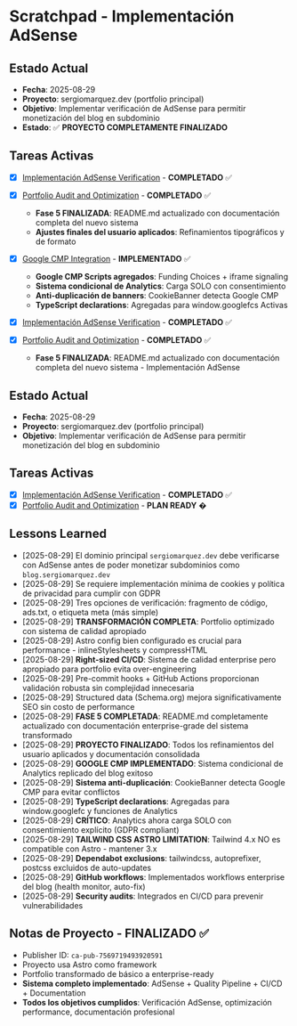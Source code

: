 # Scratchpad - Implementación AdSense

## Estado Actual

- **Fecha**: 2025-08-29
- **Proyecto**: sergiomarquez.dev (portfolio principal)
- **Objetivo**: Implementar verificación de AdSense para permitir monetización del blog en subdominio
- **Estado**: ✅ **PROYECTO COMPLETAMENTE FINALIZADO**

## Tareas Activas

- [x] [Implementación AdSense Verification](./implementation-plan/adsense-verification.md) - **COMPLETADO** ✅
- [x] [Portfolio Audit and Optimization](./implementation-plan/portfolio-audit.md) - **COMPLETADO** ✅
  - **Fase 5 FINALIZADA**: README.md actualizado con documentación completa del nuevo sistema
  - **Ajustes finales del usuario aplicados**: Refinamientos tipográficos y de formato
- [x] [Google CMP Integration](./google-cmp-integration-guide-for-dev.md) - **IMPLEMENTADO** ✅
  - **Google CMP Scripts agregados**: Funding Choices + iframe signaling
  - **Sistema condicional de Analytics**: Carga SOLO con consentimiento
  - **Anti-duplicación de banners**: CookieBanner detecta Google CMP
  - **TypeScript declarations**: Agregadas para window.googlefcs Activas

- [x] [Implementación AdSense Verification](./implementation-plan/adsense-verification.md) - **COMPLETADO** ✅
- [x] [Portfolio Audit and Optimization](./implementation-plan/portfolio-audit.md) - **COMPLETADO** ✅
  - **Fase 5 FINALIZADA**: README.md actualizado con documentación completa del nuevo sistema - Implementación AdSense

## Estado Actual

- **Fecha**: 2025-08-29
- **Proyecto**: sergiomarquez.dev (portfolio principal)
- **Objetivo**: Implementar verificación de AdSense para permitir monetización del blog en subdominio

## Tareas Activas

- [x] [Implementación AdSense Verification](./implementation-plan/adsense-verification.md) - **COMPLETADO** ✅
- [x] [Portfolio Audit and Optimization](./implementation-plan/portfolio-audit.md) - **PLAN READY** �

## Lessons Learned

- [2025-08-29] El dominio principal `sergiomarquez.dev` debe verificarse con AdSense antes de poder monetizar subdominios como `blog.sergiomarquez.dev`
- [2025-08-29] Se requiere implementación mínima de cookies y política de privacidad para cumplir con GDPR
- [2025-08-29] Tres opciones de verificación: fragmento de código, ads.txt, o etiqueta meta (más simple)
- [2025-08-29] **TRANSFORMACIÓN COMPLETA**: Portfolio optimizado con sistema de calidad apropiado
- [2025-08-29] Astro config bien configurado es crucial para performance - inlineStylesheets y compressHTML
- [2025-08-29] **Right-sized CI/CD**: Sistema de calidad enterprise pero apropiado para portfolio evita over-engineering
- [2025-08-29] Pre-commit hooks + GitHub Actions proporcionan validación robusta sin complejidad innecesaria
- [2025-08-29] Structured data (Schema.org) mejora significativamente SEO sin costo de performance
- [2025-08-29] **FASE 5 COMPLETADA**: README.md completamente actualizado con documentación enterprise-grade del sistema transformado
- [2025-08-29] **PROYECTO FINALIZADO**: Todos los refinamientos del usuario aplicados y documentación consolidada
- [2025-08-29] **GOOGLE CMP IMPLEMENTADO**: Sistema condicional de Analytics replicado del blog exitoso
- [2025-08-29] **Sistema anti-duplicación**: CookieBanner detecta Google CMP para evitar conflictos
- [2025-08-29] **TypeScript declarations**: Agregadas para window.googlefc y funciones de Analytics
- [2025-08-29] **CRÍTICO**: Analytics ahora carga SOLO con consentimiento explícito (GDPR compliant)
- [2025-08-29] **TAILWIND CSS ASTRO LIMITATION**: Tailwind 4.x NO es compatible con Astro - mantener 3.x
- [2025-08-29] **Dependabot exclusions**: tailwindcss, autoprefixer, postcss excluidos de auto-updates
- [2025-08-29] **GitHub workflows**: Implementados workflows enterprise del blog (health monitor, auto-fix)
- [2025-08-29] **Security audits**: Integrados en CI/CD para prevenir vulnerabilidades

## Notas de Proyecto - FINALIZADO ✅

- Publisher ID: `ca-pub-7569719493920591`
- Proyecto usa Astro como framework
- Portfolio transformado de básico a enterprise-ready
- **Sistema completo implementado**: AdSense + Quality Pipeline + CI/CD + Documentation
- **Todos los objetivos cumplidos**: Verificación AdSense, optimización performance, documentación profesional
